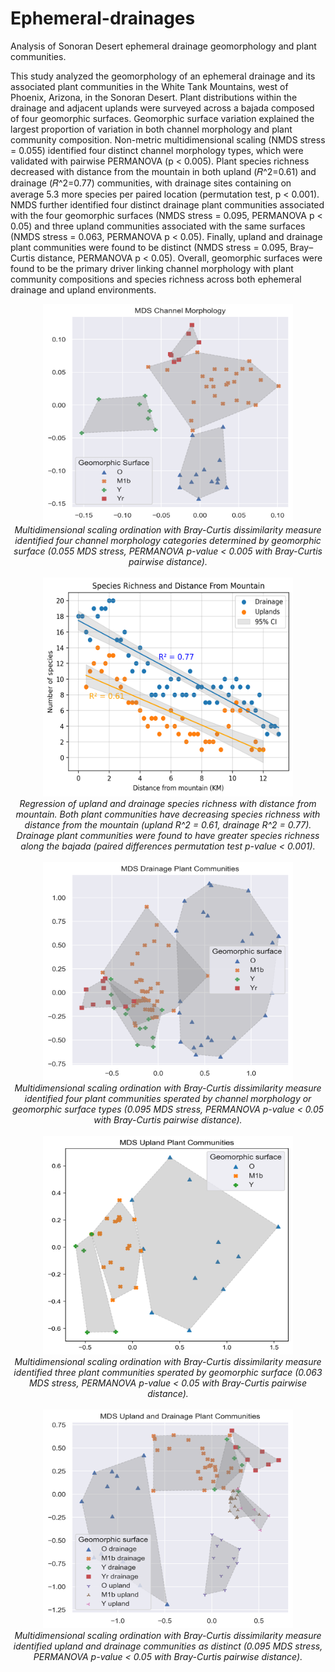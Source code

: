 # Ephemeral-drainages
Analysis of Sonoran Desert ephemeral drainage geomorphology and plant communities.

This study analyzed the geomorphology of an ephemeral drainage and its associated plant communities in the White Tank Mountains, west of Phoenix, Arizona, in the Sonoran Desert. Plant distributions within the drainage and adjacent uplands were surveyed across a bajada composed of four geomorphic surfaces. Geomorphic surface variation explained the largest proportion of variation in both channel morphology and plant community composition. Non-metric multidimensional scaling (NMDS stress = 0.055) identified four distinct channel morphology types, which were validated with pairwise PERMANOVA (p < 0.005). Plant species richness decreased with distance from the mountain in both upland (𝑅^2=0.61) and drainage (𝑅^2=0.77) communities, with drainage sites containing on average 5.3 more species per paired location (permutation test, p < 0.001). NMDS further identified four distinct drainage plant communities associated with the four geomorphic surfaces (NMDS stress = 0.095, PERMANOVA p < 0.05) and three upland communities associated with the same surfaces (NMDS stress = 0.063, PERMANOVA p < 0.05). Finally, upland and drainage plant communities were found to be distinct (NMDS stress = 0.095, Bray–Curtis distance, PERMANOVA p < 0.05).  Overall, geomorphic surfaces were found to be the primary driver linking channel morphology with plant community compositions and species richness across both ephemeral drainage and upland environments. 

<div align="center">
<img src="docs/channel_morphology.png" alt="MDS of channel morphology, groups identified by geomorphic surface." width="400" height="350">
<br>
    <em>Multidimensional scaling ordination with Bray-Curtis dissimilarity measure identified four channel morphology categories determined by geomorphic surface (0.055 MDS stress, PERMANOVA p-value < 0.005 with Bray-Curtis pairwise distance). </em>
</div>
<br>
    
<div align="center">
<img src="docs/distance_uplands_drainage.png" alt="Regression of upland and drainage species richness." width="400" height="350">
<br>
    <em>Regression of upland and drainage species richness with distance from mountain. Both plant communities have decreasing species richness with distance from the mountain (upland R^2 = 0.61, drainage R^2 = 0.77).  Drainage plant communities were found to have greater species richness along the bajada (paired differences permutation test p-value < 0.001).</em>
</div>
<br> 
    
<div align="center">
<img src="docs/drainage_mds.png" alt="MDS of drainage plant communities, groups identified by geomorphic surface or channel morphology." width="400" height="350">
<br>
    <em>Multidimensional scaling ordination with Bray-Curtis dissimilarity measure identified four plant communities sperated by channel morphology or geomorphic surface types (0.095 MDS stress, PERMANOVA p-value < 0.05 with Bray-Curtis pairwise distance). </em>
</div>
<br> 
    
<div align="center">
<img src="docs/uplands_mds.png" alt="MDS of upland plant communities, groups identified by geomorphic surface." width="400" height="350">
<br>
    <em>Multidimensional scaling ordination with Bray-Curtis dissimilarity measure identified three plant communities sperated by geomorphic surface (0.063 MDS stress, PERMANOVA p-value < 0.05 with Bray-Curtis pairwise distance). </em>
</div>
<br>   
    
<div align="center">
<img src="docs/upland_drainage_mds.png" alt="MDS of upland and ephemeral drainage plant communities, groups identified by geomorphic surface." width="400" height="350">
<br>
    <em>Multidimensional scaling ordination with Bray-Curtis dissimilarity measure identified upland and drainage communities as distinct (0.095 MDS stress, PERMANOVA p-value < 0.05 with Bray-Curtis pairwise distance). </em>
</div>
<br>   
    
    